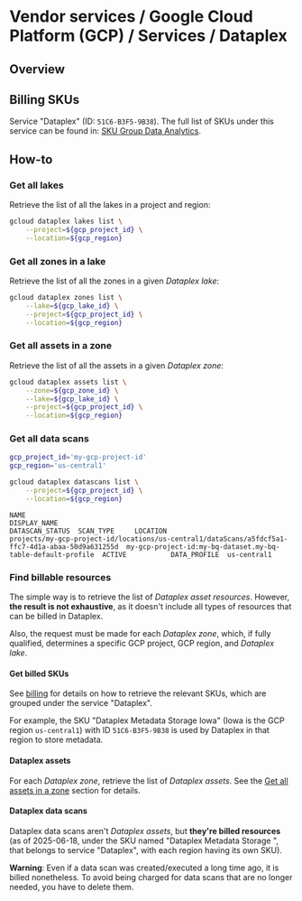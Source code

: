 # Vendor services / Google Cloud Platform (GCP) / Services / Dataplex

## Overview

## Billing SKUs

Service "Dataplex" (ID: `51C6-B3F5-9B38`).
The full list of SKUs under this service can be found in:
[SKU Group Data Analytics](https://cloud.google.com/skus/sku-groups/data-analytics).

## How-to

### Get all lakes

Retrieve the list of all the lakes in a project and region:

```sh
gcloud dataplex lakes list \
    --project=${gcp_project_id} \
    --location=${gcp_region}
```

### Get all zones in a lake

Retrieve the list of all the zones in a given _Dataplex lake_:

```sh
gcloud dataplex zones list \
    --lake=${gcp_lake_id} \
    --project=${gcp_project_id} \
    --location=${gcp_region}
```

### Get all assets in a zone

Retrieve the list of all the assets in a given _Dataplex zone_:

```sh
gcloud dataplex assets list \
    --zone=${gcp_zone_id} \
    --lake=${gcp_lake_id} \
    --project=${gcp_project_id} \
    --location=${gcp_region}
```

### Get all data scans

```sh
gcp_project_id='my-gcp-project-id'
gcp_region='us-central1'
```

```sh
gcloud dataplex datascans list \
    --project=${gcp_project_id} \
    --location=${gcp_region}
```

```text
NAME                                                                                              DISPLAY_NAME                                                 DATASCAN_STATUS  SCAN_TYPE     LOCATION
projects/my-gcp-project-id/locations/us-central1/dataScans/a5fdcf5a1-ffc7-4d1a-abaa-50d9a631255d  my-gcp-project-id:my-bq-dataset.my-bq-table-default-profile  ACTIVE           DATA_PROFILE  us-central1
```

### Find billable resources

The simple way is to retrieve the list of _Dataplex asset resources_.
However, **the result is not exhaustive**, as it doesn't include all types of resources that can be
billed in Dataplex.

Also, the request must be made for each _Dataplex zone_, which, if fully qualified, determines
a specific GCP project, GCP region, and _Dataplex lake_.

#### Get billed SKUs

See [billing](../billing.md#get-an-invoice-costs-details) for details on how to retrieve the
relevant SKUs, which are grouped under the service "Dataplex".

For example, the SKU "Dataplex Metadata Storage Iowa" (Iowa is the GCP region `us-central1`)
with ID `51C6-B3F5-9B38` is used by Dataplex in that region to store metadata.

#### Dataplex assets

For each _Dataplex zone_, retrieve the list of _Dataplex assets_.
See the [Get all assets in a zone](#get-all-assets-in-a-zone) section for details.

#### Dataplex data scans

Dataplex data scans aren't _Dataplex assets_, but **they're billed resources**
(as of 2025-06-18, under the SKU named "Dataplex Metadata Storage <gcp-region-name>", that belongs
to service "Dataplex", with each region having its own SKU).

**Warning**: Even if a data scan was created/executed a long time ago, it is billed nonetheless.
To avoid being charged for data scans that are no longer needed, you have to delete them.
